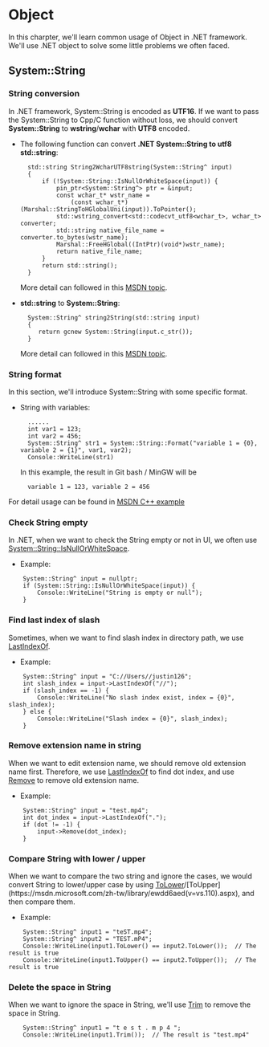 # Object
In this charpter, we'll learn common usage of Object in .NET framework. We'll use .NET object to solve some little problems we often faced.

## System::String

### String conversion

In .NET framework, System::String is encoded as **UTF16**. If we want to pass the System::String to Cpp/C function without loss, we should convert **System::String** to **wstring**/**wchar** with **UTF8** encoded. 

* The following function can convert **.NET System::String to utf8 std::string**:

        std::string String2WcharUTF8string(System::String^ input)
        {
            if (!System::String::IsNullOrWhiteSpace(input)) {
                pin_ptr<System::String^> ptr = &input;
                const wchar_t* wstr_name =
                    (const wchar_t*)(Marshal::StringToHGlobalUni(input)).ToPointer();
                std::wstring_convert<std::codecvt_utf8<wchar_t>, wchar_t> converter;
                std::string native_file_name = converter.to_bytes(wstr_name);
                Marshal::FreeHGlobal((IntPtr)(void*)wstr_name);
                return native_file_name;
            }
            return std::string();
        }
    More detail can followed in this [MSDN topic](https://msdn.microsoft.com/en-us/library/1b4az623.aspx).
    
* **std::string** to **System::String**:

        System::String^ string2String(std::string input) 
        {
           return gcnew System::String(input.c_str()); 
        }
    More detail can followed in this [MSDN topic](https://msdn.microsoft.com/en-us/library/ms235219.aspx).
    
### String format
In this section, we'll introduce System::String with some specific format.

* String with variables:

        ......
        int var1 = 123;
        int var2 = 456;
        System::String^ str1 = System::String::Format("variable 1 = {0}, variable 2 = {1}", var1, var2);
        Console::WriteLine(str1)
    In this example, the result in Git bash / MinGW will be 
    
        variable 1 = 123, variable 2 = 456
        
For detail usage can be found in [MSDN C++ example](https://msdn.microsoft.com/zh-tw/library/system.string.format(v=vs.110).aspx?cs-save-lang=1&cs-lang=cpp#code-snippet-1)

### Check String empty

In .NET, when we want to check the String empty or not in UI, we often use [System::String::IsNullOrWhiteSpace](https://msdn.microsoft.com/zh-tw/library/system.string.isnullorwhitespace(v=vs.110).aspx).

* Example:
````
    System::String^ input = nullptr;
    if (System::String::IsNullOrWhiteSpace(input)) {
        Console::WriteLine("String is empty or null");
    }
````

### Find last index of slash

Sometimes, when we want to find slash index in directory path, we use [LastIndexOf](https://msdn.microsoft.com/zh-tw/library/0w96zd3d(v=vs.110).aspx).

* Example:
````
    System::String^ input = "C://Users//justin126";
    int slash_index = input->LastIndexOf("//");
    if (slash_index == -1) {
        Console::WriteLine("No slash index exist, index = {0}", slash_index);
    } else {
        Console::WriteLine("Slash index = {0}", slash_index);
    }
````

### Remove extension name in string

When we want to edit extension name, we should remove old extension name first. Therefore, we use [LastIndexOf](https://msdn.microsoft.com/zh-tw/library/0w96zd3d(v=vs.110).aspx) to find dot index, and use [Remove](https://msdn.microsoft.com/zh-tw/library/9ad138yc(v=vs.110).aspx) to remove old extension name.

* Example:
````
    System::String^ input = "test.mp4";
    int dot_index = input->LastIndexOf(".");
    if (dot != -1) {
        input->Remove(dot_index);
    }
````

### Compare String with lower / upper

When we want to compare the two string and ignore the cases, we would convert String to lower/upper case by using [ToLower](https://msdn.microsoft.com/zh-tw/library/e78f86at(v=vs.110).aspx)/[ToUpper](https://msdn.microsoft.com/zh-tw/library/ewdd6aed(v=vs.110).aspx), and then compare them.

* Example:
````
    System::String^ input1 = "teST.mp4";
    System::String^ input2 = "TEST.mP4";
    Console::WriteLine(input1.ToLower() == input2.ToLower());  // The result is true
    Console::WriteLine(input1.ToUpper() == input2.ToUpper());  // The result is true
````

### Delete the space in String

When we want to ignore the space in String, we'll use [Trim](https://msdn.microsoft.com/zh-tw/library/t97s7bs3(v=vs.110).aspx) to remove the space in String.

````
    System::String^ input1 = "t e s t . m p 4 ";
    Console::WriteLine(input1.Trim());  // The result is "test.mp4"
````



